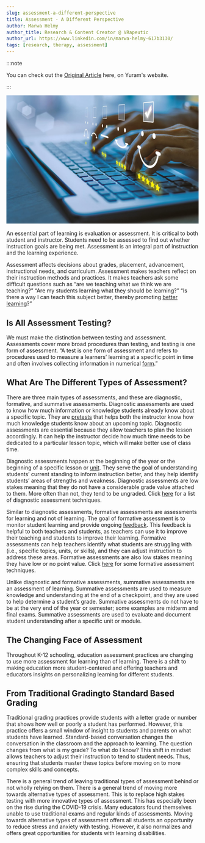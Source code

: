 ```yaml
---
slug: assessment-a-different-perspective
title: Assessment - A Different Perspective
author: Marwa Helmy
author_title: Research & Content Creator @ VRapeutic
author_url: https://www.linkedin.com/in/marwa-helmy-617b3130/
tags: [research, therapy, assessment]
---
```


:::note

You can check out the [Original Article](http://yuram.tech/assessment-a-different-perspective/) here, on Yuram's website.

:::

![i1](y1.png)

An essential part of learning is evaluation or assessment. It is critical to both student and instructor. Students need to be assessed to find out whether instruction goals are being met. Assessment is an integral part of instruction and the learning experience. 

Assessment affects decisions about grades, placement, advancement, instructional needs, and curriculum. Assessment makes teachers reflect on their instruction methods and practices. It makes teachers ask some difficult questions such as “are we teaching what we think we are teaching?” “Are my students learning what they should be learning?” “Is there a way I can teach this subject better, thereby promoting [better learning](https://www.edutopia.org/assessment-guide-importance)?”

<!--truncate-->

## Is All Assessment Testing?

We must make the distinction between testing and assessment. Assessments cover more broad procedures than testing, and testing is one form of assessment. “A test is one form of assessment and refers to procedures used to measure a learners’ learning at a specific point in time and often involves collecting information in numerical [form](https://www.professorjackrichards.com/difference-between-testing-and-assessment/).”

## What Are The Different Types of Assessment?

There are three main types of assessments, and these are diagnostic, formative, and summative assessments. Diagnostic assessments are used to know how much information or knowledge students already know about a specific topic. They are [pretests](https://edulastic.com/blog/diagnostic-assessment/) that helps both the instructor know how much knowledge students know about an upcoming topic. Diagnostic assessments are essential because they allow teachers to plan the lesson accordingly. It can help the instructor decide how much time needs to be dedicated to a particular lesson topic, which will make better use of class time. 

Diagnostic assessments happen at the beginning of the year or the beginning of a specific lesson or [unit](https://edulastic.com/blog/diagnostic-assessment/). They serve the goal of understanding students’ current standing to inform instruction better, and they help identify students’ areas of strengths and weakness. Diagnostic assessments are low stakes meaning that they do not have a considerable grade value attached to them. More often than not, they tend to be ungraded. Click [here](https://edulastic.com/blog/ways-to-use-edulastic-beyond-the-assessment/) for a list of diagnostic assessment techniques. 

Similar to diagnostic assessments, formative assessments are assessments for learning and not of learning. The goal of formative assessment is to monitor student learning and provide ongoing [feedback](https://www.cmu.edu/teaching/assessment/basics/formative-summative.html). This feedback is helpful to both teachers and students, as teachers can use it to improve their teaching and students to improve their learning. Formative assessments can help teachers identify what students are struggling with (i.e., specific topics, units, or skills), and they can adjust instruction to address these areas. Formative assessments are also low stakes meaning they have low or no point value. Click [here](https://www.edutopia.org/article/7-smart-fast-ways-do-formative-assessment) for some formative assessment techniques. 

Unlike diagnostic and formative assessments, summative assessments are an assessment of learning. Summative assessments are used to measure knowledge and understanding at the end of a checkpoint, and they are used to help determine a student’s grade. Summative assessments do not have to be at the very end of the year or semester; some examples are midterm and final exams. Summative assessments are used to evaluate and document student understanding after a specific unit or module. 

## The Changing Face of Assessment

Throughout K-12 schooling, education assessment practices are changing to use more assessment for learning than of learning. There is a shift to making education more student-centered and offering teachers and educators insights on personalizing learning for different students. 

## From Traditional Gradingto Standard Based Grading

Traditional grading practices provide students with a letter grade or number that shows how well or poorly a student has performed. However, this practice offers a small window of insight to students and parents on what students have learned. Standard-based conversation changes the conversation in the classroom and the approach to learning. The question changes from what is my grade? To what do I know? This shift in mindset allows teachers to adjust their instruction to tend to student needs. Thus, ensuring that students master these topics before moving on to more complex skills and concepts. 

There is a general trend of leaving traditional types of assessment behind or not wholly relying on them. There is a general trend of moving more towards alternative types of assessment. This is to replace high stakes testing with more innovative types of assessment. This has especially been on the rise during the COVID-19 crisis. Many educators found themselves unable to use traditional exams and regular kinds of assessments. Moving towards alternative types of assessment offers all students an opportunity to reduce stress and anxiety with testing. However, it also normalizes and offers great opportunities for students with learning disabilities.   